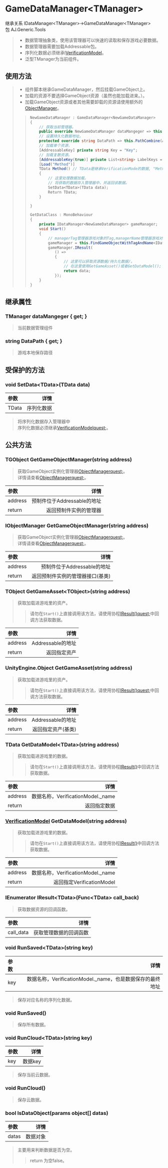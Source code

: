 # GameDataManager\<TManager>
继承关系 IDataManager\<TManager>&rarr;GameDataManager\<TManager></br>
包 AJ.Generic.Tools</br>
> - 数据管理抽象类，使用该管理器可以快速的读取和保存游戏必要数据。</br>
> - 数据管理器需要加载Addressable包。</br>
> - 序列化数据必须继承l[VerificationModel](../Database/VerificationModel.md)。</br>
> - 泛型TManager为当前组件。</br>

## 使用方法
> - 组件脚本继承GameDataManager，然后挂载GameObject上。</br>
> - 加载的资源不要选择GameObject资源（虽然也能加载进来。）。</br>
> - 加载GameObject资源或者其他需要卸载的资源请使用额外的[ObjectManager](../Database/ObjectManager.Md)。</br>
> > ``` C#
> > NewGameDataManager : GameDataManager<NewGameDataManager>
> > {
> >     // 获取当前管理器。
> >     public override NewGameDataManager dataMangeger => this;
> >     // 设置持久化数据地址。
> >     protected override string DataPath => this.PathCombine(Application.persistentDataPath, "data folder")
> >     // 加载单个资源，
> >     [AddressableKey] private string Key = "Key";
> >     // 加载复数资源。
> >     [AddressableKey(true)] private List<string> LabelKeys = new(){ "Label Key" };
> >     [Load("Method")]
> >     TData Method() // TData是继承VerificationMode的数据, "Method"是该方法的方法名。
> >     {
> >         // 这里处理数据加载。
> >         // 将获取的数据存入管理器中，并返回该数据。
> >         SetData<TData>(TData data);
> >         Return TData;
> >     }
> >
> > }
> > ```
> > ``` C#
> > GetDataClass : MonoBehaviour
> > {
> >     private IDataManager<NewGameDataManager> gameManager;
> >     void Start()
> >     {
> >         // managerTag管理器游戏对象的Tag,managerName管理器游戏对象名字。
> >         gameManager = this.FindGameObjectWithTagAndName<IDataManager<NewGameDataManager>>(managerTag, managerName);
> >         gameManager.IResult(
> >            () =>
> >            {
> >                // 这里可以获取资源数据/持久化数据/。
> >                // 在这里使用GetGameAsset()或者GetDataModel();
> >                return data;
> >            });
> >     }
> > }
> > ``` 

## 继承属性
### TManager dataMangeger { get; }
> 当前数据管理组件 </br>

### string DataPath { get; }
> 游戏本地保存路径 </br> 

## 受保护的方法
### void SetData\<TData>(TData data)
|参数|详情|
|:---|----:|
|TData|序列化数据|
> 将序列化数据存入管理器中</br>
> 序列化数据必须继承[VerificationModelquest;](../Database/VerificationModel.md)。</br>

## 公共方法
### TGObject GetGameObjectManager<TGObject>(string address)
> 获取GameObject实例化管理器[ObjectManagerquest;](../Database/ObjectManager.Md)。</br>
> 详情请查看[ObjectManagerquest;](../Database/ObjectManager.Md)。</br>

|参数|详情|
|:---|----:|
|address|预制件位于Addressable的地址|
|return|返回预制件实例的管理器|

### IObjectManager GetGameObjectManager(string address)
> 获取GameObject实例化管理器[ObjectManagerquest;](../Database/ObjectManager.Md)。</br>
> 详情请查看[ObjectManagerquest;](../Database/ObjectManager.Md)。</br>

|参数|详情|
|:---|----:|
|address|预制件位于Addressable的地址|
|return|返回预制件实例的管理器接口(基类)|

### TObject GetGameAsset\<TObject>(string address)
> 获取加载进游戏里的资产。</br>
> > 请勿在`Start()`上直接调用该方法，请使用协程[IResult()quest;](#Result)中回调方法获取数据。

|参数|详情|
|:---|----:|
|address|Addressable的地址|
|return|返回指定资产|

### UnityEngine.Object GetGameAsset(string address)
> 获取加载进游戏里的资产。</br>
> > 请勿在`Start()`上直接调用该方法，请使用协程[IResult()quest;](#Result)中回调方法获取数据。

|参数|详情|
|:---|----:|
|address|Addressable的地址|
|return|返回指定资产(基类)|

### TData GetDataModel\<TData>(string address)
> 获取加载进游戏里的数据。</br>
> > 请勿在`Start()`上直接调用该方法，请使用协程[IResult()](#Result)中回调方法获取数据。

|参数|详情|
|:---|----:|
|address|数据名称，VerificationModel._name|
|return|返回指定数据|

### [VerificationModel](../Database/VerificationModel.md) GetDataModel(string address)
> 获取加载进游戏里的数据。</br>
> > 请勿在`Start()`上直接调用该方法，请使用协程[IResult()](#Result)中回调方法获取数据。

|参数|详情|
|:---|----:|
|address|数据名称，VerificationModel._name|
|return|返回指定VerificationModel|

### <a name="Result">IEnumerator IResult\<TData>(Func\<TData> call_back)</a>
> 获取数据资源的回调函数。</br>

|参数|详情|
|:---|----:|
|call_data|获取管理数据的回调函数|

### void RunSaved\<TData>(string key)
|参数|详情|
|:---|----:|
|key|数据名称，VerificationModel._name，也是数据保存的最终地址|
> 保存对应名称的序列化数据。</br>

### void RunSaved()
> 保存所有数据。</br>

### void RunCloud\<TData>(string key)
|参数|详情|
|:---|----:|
|key|数据key|
> 保存当前云数据。</br>

### void RunCloud()
> 保存云数据。</br>
> 
### bool IsDataObject(params object[] datas)
|参数|详情|
|:---|----:|
|datas|数据对象|
> 主要用来判断数据是否为空。</br>
> > return 为空false。</br>